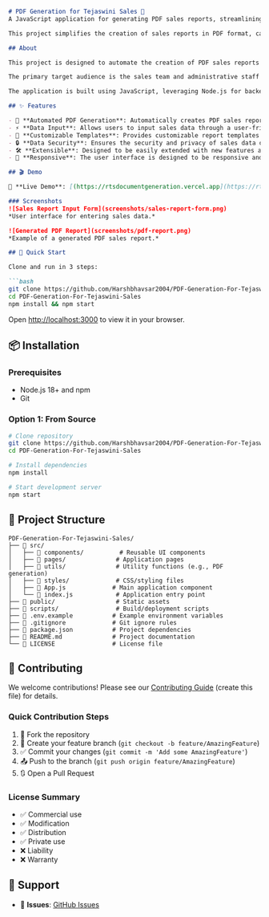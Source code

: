 ```markdown
# PDF Generation for Tejaswini Sales 🚀
A JavaScript application for generating PDF sales reports, streamlining documentation for Tejaswini Sales.

This project simplifies the creation of sales reports in PDF format, catering specifically to the needs of Tejaswini Sales. It leverages JavaScript and potentially a PDF generation library to automate report creation, saving time and improving accuracy.

## About

This project is designed to automate the creation of PDF sales reports for Tejaswini Sales. Manually generating these reports can be time-consuming and prone to errors. This application aims to streamline this process, allowing users to quickly and accurately generate professional-looking PDF documents.

The primary target audience is the sales team and administrative staff at Tejaswini Sales who are responsible for creating and managing sales reports. By automating the report generation process, this application saves time, reduces errors, and ensures consistency in reporting.

The application is built using JavaScript, leveraging Node.js for backend operations. It likely utilizes a PDF generation library such as `pdfmake` or `jsPDF` to create the PDF documents. The architecture may involve a user interface for inputting sales data, a backend service for processing the data and generating the PDF, and a storage mechanism for saving the generated reports.

## ✨ Features

- 🎯 **Automated PDF Generation**: Automatically creates PDF sales reports from provided data.
- ⚡ **Data Input**: Allows users to input sales data through a user-friendly interface or import from external sources (e.g., CSV, Excel).
- 🎨 **Customizable Templates**: Provides customizable report templates to match the specific branding and formatting requirements of Tejaswini Sales.
- 🔒 **Data Security**: Ensures the security and privacy of sales data during processing and storage.
- 🛠️ **Extensible**: Designed to be easily extended with new features and integrations as needed.
- 📱 **Responsive**: The user interface is designed to be responsive and accessible on various devices.

## 🎬 Demo

🔗 **Live Demo**: [(https://rtsdocumentgeneration.vercel.app](https://rtsdocumentgeneration.vercel.app)

### Screenshots
![Sales Report Input Form](screenshots/sales-report-form.png)
*User interface for entering sales data.*

![Generated PDF Report](screenshots/pdf-report.png)
*Example of a generated PDF sales report.*

## 🚀 Quick Start

Clone and run in 3 steps:

```bash
git clone https://github.com/Harshbhavsar2004/PDF-Generation-For-Tejaswini-Sales.git
cd PDF-Generation-For-Tejaswini-Sales
npm install && npm start
```

Open [http://localhost:3000](http://localhost:3000) to view it in your browser.

## 📦 Installation

### Prerequisites
- Node.js 18+ and npm
- Git

### Option 1: From Source

```bash
# Clone repository
git clone https://github.com/Harshbhavsar2004/PDF-Generation-For-Tejaswini-Sales.git
cd PDF-Generation-For-Tejaswini-Sales

# Install dependencies
npm install

# Start development server
npm start
```

## 📁 Project Structure

```
PDF-Generation-For-Tejaswini-Sales/
├── 📁 src/
│   ├── 📁 components/          # Reusable UI components
│   ├── 📁 pages/              # Application pages
│   ├── 📁 utils/              # Utility functions (e.g., PDF generation)
│   ├── 📁 styles/             # CSS/styling files
│   ├── 📄 App.js             # Main application component
│   └── 📄 index.js            # Application entry point
├── 📁 public/                 # Static assets
├── 📁 scripts/                # Build/deployment scripts
├── 📄 .env.example           # Example environment variables
├── 📄 .gitignore             # Git ignore rules
├── 📄 package.json           # Project dependencies
├── 📄 README.md              # Project documentation
└── 📄 LICENSE                # License file
```

## 🤝 Contributing

We welcome contributions! Please see our [Contributing Guide](CONTRIBUTING.md) (create this file) for details.

### Quick Contribution Steps
1. 🍴 Fork the repository
2. 🌟 Create your feature branch (`git checkout -b feature/AmazingFeature`)
3. ✅ Commit your changes (`git commit -m 'Add some AmazingFeature'`)
4. 📤 Push to the branch (`git push origin feature/AmazingFeature`)
5. 🔃 Open a Pull Request


### License Summary
- ✅ Commercial use
- ✅ Modification
- ✅ Distribution
- ✅ Private use
- ❌ Liability
- ❌ Warranty

## 💬 Support

- 🐛 **Issues**: [GitHub Issues](https://github.com/Harshbhavsar2004/PDF-Generation-For-Tejaswini-Sales/issues)
